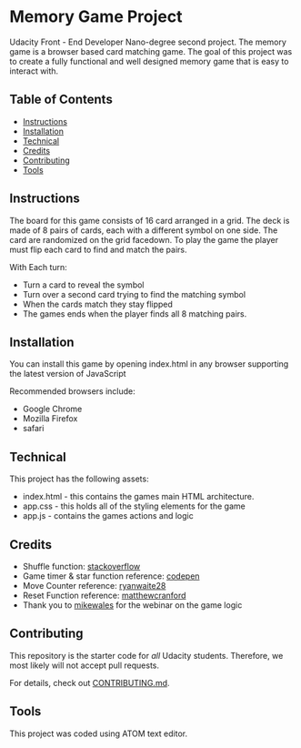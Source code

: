 # Memory Game Project

Udacity Front - End Developer Nano-degree second project. The memory game is a browser based card matching game. The goal of this project was to create a fully functional and well designed memory game that is easy to interact with.

## Table of Contents

* [Instructions](#instructions)
* [Installation](#installation)
* [Technical](#technical)
* [Credits](#credits)
* [Contributing](#contributing)
* [Tools](#tool)

## Instructions

The board for this game consists of 16 card arranged in a grid. The deck is made of 8 pairs of cards, each with a different symbol on one side. The card are randomized on the grid facedown. To play the game the player must flip each card to find and match the pairs.

With Each turn:
* Turn a card to reveal the symbol
* Turn over a second card trying to find the matching symbol
* When the cards match they stay flipped
* The games ends when the player finds all 8 matching pairs.

## Installation

You can install this game by opening index.html in any browser supporting the latest version of JavaScript

Recommended browsers include:
* Google Chrome
* Mozilla Firefox
* safari

## Technical 

This project has the following assets:
* index.html - this contains the games main HTML architecture.
* app.css - this holds all of the styling elements for the game
* app.js - contains the games actions and logic

## Credits

* Shuffle function: [stackoverflow](http://stackoverflow.com/a/2450976 )
* Game timer & star function reference: [codepen](https://codepen.io/anon/pen/LojzVv?editors=0010)
* Move Counter reference: [ryanwaite28](https://github.com/ryanwaite28/udacity-memory-game/blob/master/js/app.js "")
* Reset Function reference: [matthewcranford](https://matthewcranford.com/memory-game-walkthrough-part-8-putting-it-all-together/)
* Thank you to [mikewales](https://www.youtube.com/watch?time_continue=935&v=x47oLiTpIVk) for the webinar on the game logic


## Contributing

This repository is the starter code for _all_ Udacity students. Therefore, we most likely will not accept pull requests.

For details, check out [CONTRIBUTING.md](CONTRIBUTING.md).

## Tools

This project was coded using ATOM text editor.

